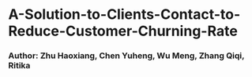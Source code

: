 # A-Solution-to-Clients-Contact-to-Reduce-Customer-Churning-Rate
### Author: Zhu Haoxiang, Chen Yuheng, Wu Meng, Zhang Qiqi, Ritika
